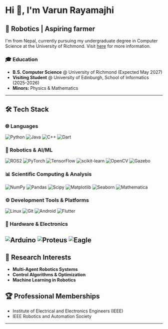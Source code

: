 # Hi 👋, I'm Varun Rayamajhi
## 🤖 Robotics | Aspiring farmer
I'm from Nepal, currently pursuing my undergraduate degree in Computer Science at the University of Richmond. Visit [here](https://varunrayamajhi.com/) for more information.

### 🎓 Education
- **B.S. Computer Science** @ University of Richmond (Expected May 2027)
- **Visiting Student** @ University of Edinburgh, School of Informatics (2025-2026)
- **Minors:** Physics & Mathematics
---
## 🛠️ Tech Stack
### 🌐 Languages
![Python](https://img.shields.io/badge/python-3670A0?style=for-the-badge&logo=python&logoColor=ffdd54) 
![Java](https://img.shields.io/badge/java-%23ED8B00.svg?style=for-the-badge&logo=openjdk&logoColor=white) 
![C++](https://img.shields.io/badge/c++-%2300599C.svg?style=for-the-badge&logo=c%2B%2B&logoColor=white)
![Dart](https://img.shields.io/badge/dart-%230175C2.svg?style=for-the-badge&logo=dart&logoColor=white)

### 🤖 Robotics & AI/ML
![ROS2](https://img.shields.io/badge/ROS2-%232F2F2F.svg?style=for-the-badge&logo=ros&logoColor=white) 
![PyTorch](https://img.shields.io/badge/PyTorch-%23EE4C2C.svg?style=for-the-badge&logo=PyTorch&logoColor=white)
![TensorFlow](https://img.shields.io/badge/TensorFlow-%23FF6F00.svg?style=for-the-badge&logo=TensorFlow&logoColor=white)
![scikit-learn](https://img.shields.io/badge/scikit--learn-%23F7931E.svg?style=for-the-badge&logo=scikit-learn&logoColor=white)
![OpenCV](https://img.shields.io/badge/opencv-%23white.svg?style=for-the-badge&logo=opencv&logoColor=white)
![Gazebo](https://img.shields.io/badge/Gazebo-%23FF6600.svg?style=for-the-badge&logo=gazebo&logoColor=white)

### 📊 Scientific Computing & Analysis
![NumPy](https://img.shields.io/badge/numpy-%23013243.svg?style=for-the-badge&logo=numpy&logoColor=white) 
![Pandas](https://img.shields.io/badge/pandas-%23150458.svg?style=for-the-badge&logo=pandas&logoColor=white) 
![Scipy](https://img.shields.io/badge/SciPy-%230C55A5.svg?style=for-the-badge&logo=scipy&logoColor=%white) 
![Matplotlib](https://img.shields.io/badge/Matplotlib-%23ffffff.svg?style=for-the-badge&logo=Matplotlib&logoColor=black) 
![Seaborn](https://img.shields.io/badge/Seaborn-%235B4E8A.svg?style=for-the-badge&logo=seaborn&logoColor=white)
![Mathematica](https://img.shields.io/badge/Mathematica-%23D2AAFF.svg?style=for-the-badge&logo=mathematica&logoColor=white)

### ⚙️ Development Tools & Platforms
![Linux](https://img.shields.io/badge/Linux-%23FCC624.svg?style=for-the-badge&logo=linux&logoColor=black) 
![Git](https://img.shields.io/badge/git-%23F05033.svg?style=for-the-badge&logo=git&logoColor=white)
![Android](https://img.shields.io/badge/Android-3DDC84?style=for-the-badge&logo=android&logoColor=white)
![Flutter](https://img.shields.io/badge/Flutter-%2302569B.svg?style=for-the-badge&logo=Flutter&logoColor=white)

### 🔧 Hardware & Electronics
![Arduino](https://img.shields.io/badge/-Arduino-00979D?style=for-the-badge&logo=Arduino&logoColor=white) 
![Proteus](https://img.shields.io/badge/Proteus-%23E3F2FD.svg?style=for-the-badge&logo=proteus&logoColor=black) 
![Eagle](https://img.shields.io/badge/Eagle-%232C2C2C.svg?style=for-the-badge&logo=eagle&logoColor=white)
---
## 🎯 Research Interests
- **Multi-Agent Robotics Systems**
- **Control Algorithms & Optimization**
- **Machine Learning in Robotics**

## 🏆 Professional Memberships
- Institute of Electrical and Electronics Engineers (IEEE)
- IEEE Robotics and Automation Society
---
